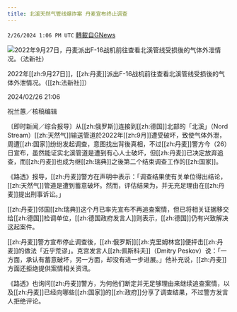 ```yaml
---
title: 北溪天然气管线爆炸案 丹麦宣布终止调查
---
```

`2/26/2024 1:06 PM UTC` [轉載自GNews](https://gnews.org/articles/2343152)

![2022年9月27日，丹麦派出F-16战机前往查看北溪管线受损後的气体外泄情况。（法新社）](https://img.ltn.com.tw/Upload/news/600/2024/02/26/phpM7O1Xr.jpg "2022年9月27日，丹麦派出F-16战机前往查看北溪管线受损後的气体外泄情况。（法新社）")

2022年[[zh:9月27日]]，[[zh:丹麦]]派出F-16战机前往查看北溪管线受损後的气体外泄情况。（[[zh:法新社]]）

2024/02/26 21:06

祝兰蕙／核稿编辑

〔即时新闻／综合报导〕从[[zh:俄罗斯]]连接到[[zh:德国]]北部的「北溪」（Nord Stream）[[zh:天然气]]输送管道於2022年[[zh:9月]]遭受破坏，致使气体外泄，周遭[[zh:国家]]纷纷发起调查，意图找出背後真相，不过[[zh:丹麦]]警方今（26）日宣布，虽然能证实北溪管道是遭到有心人士破坏，但[[zh:丹麦]]已决定放弃追查，而[[zh:丹麦]]也成为继[[zh:瑞典]]之後第二个结束调查工作的[[zh:国家]]。

《路透》报导，[[zh:丹麦]]警方在声明中表示：「调查结果使有关单位得出结论，[[zh:天然气]]管道是遭到蓄意破坏。然而，评估结果为，并无充足理由在[[zh:丹麦]]提出刑事诉讼。」

[[zh:丹麦]]邻国[[zh:瑞典]]这个月已率先宣布不再追查案情，但已将相关证据移交给[[zh:德国]]检调单位，[[zh:德国政府发言人]]则表示，[[zh:德国]]仍有兴致解决这起案件。

[[zh:丹麦]]警方宣布停止调查後，[[zh:俄罗斯]][[zh:克里姆林宫]]便抨击[[zh:丹麦]]的做法「近乎荒谬」。克宫发言人[[zh:佩斯科夫]]（Dmitry Peskov）说：「一方面，承认有蓄意破坏，另一方面，却没有进一步进展。」他补充说，[[zh:丹麦]]方面还拒绝提供案情相关资讯。

《路透》也询问[[zh:丹麦]]警方，为何他们断定并无足够理由来继续追查案情，以及[[zh:丹麦]]已经向哪些[[zh:国家]]的[[zh:政府]]分享了调查结果，不过警方发言人拒绝评论。
